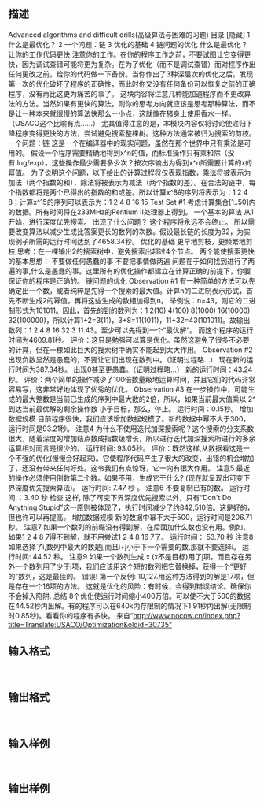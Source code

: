 ## 描述

Advanced algorithms and difficult drills(高级算法与困难的习题) 目录 [隐藏] 1 什么是最优化？ 2 一个问题：链 3 优化的基础 4 链问题的优化 什么是最优化？ 让你的工作代码更快 注意你的工作。在你的程序工作之前，不要试图让它变得更快，因为调试查错可能将更为复杂。在为了优化（而不是调试查错）而对程序作出任何更改之前，给你的代码做一下备份。当你作出了3种深层次的优化之后，发现第一次的优化破坏了程序的正确性，而此时你又没有任何备份可以恢复之前的正确程序，没有再比这更为痛苦的事了。 这块内容将注意几种能加速程序而不更改算法的方法。当然如果有更快的算法，则你的思考方向就应该是思考那种算法，而不是让一种本来就很慢的算法快那么一小点，这就像在猪身上使用香水一样。（USACO这个比喻有点......） 尤其值得注意的是，本模块内容仅将讨论使递归下降程序变得更快的方法，尝试避免搜索整棵树。这种方法通常被归为搜索的剪枝。 一个问题：链 这是一个在编译器中的现实问题，虽然在那个世界中只有乘法是可用的。 假设一个程序需要精确地得到x^n的值，而标准操作只有乘和除（没有 log/exp）。这些操作最少需要多少次？按次序输出为得到x^n所需要计算的x的幂值。 为了说明这个问题，以下给出的计算过程将仅表现指数，乘法将被表示为加法（两个指数的和），除法将被表示为减法（两个指数的差）。在合法的链中，每个指数都将是两个已得出的指数的和或差。所以计算x^8的序列将表示为：1 2 4 8；计算x^15的序列可以表示为：1 2 4 8 16 15 Test Set #1 考虑计算集合[1..50]内的数据。所有时间将在233MHz的Pentium II处理器上得到。 一个基本的算法 从1开始，进行深度优先搜索。 出现了什么问题？ 这个程序将永远不会终止。 所以需要改变算法以减少生成比答案更长的数列的次数。假设最长链的长度为32，为实现例子所需的运行时间达到了4658.34秒。 优化的基础 更早地剪枝，更频繁地剪枝 思考：在一棵输出2的搜索树中，避免搜索出超过4个节点。 两个能使搜索更快的基本思想： 不要做任何愚蠢的事 不要把事情做两遍 问题在于如何找到进行了两遍的事,什么是愚蠢的事。这里所有的优化操作都建立在计算正确的前提下，你要保证你的程序是正确的。 链问题的优化 Observation #1 有一种简单的方法可以先确定出一个数，或者纯粹是先得一个搜索的最大值。计算n的二进制表示形式，首先不断生成2的幂值，再将这些生成的数相加得到n。 举例说：n=43，则它的二进制形式为101011。因此，首先的到的数列为：1 2(10) 4(100) 8(1000) 16(10000) 32(100000)，所以计算1+2=3(11)，3+8=11(1011)，11+32=43(101011)。故输出数列：1 2 4 8 16 32 3 11 43。至少可以先得到一个“最优解”。 而这个程序的运行时间为4609.81秒。 评价：这只是勉强可以算是优化。虽然这避免了很多不必要的计算，但在一棵如此巨大的搜索树中确实不能起到太大作用。 Observation #2 出现负数显然是愚蠢的，不要让它们出现在数列中。（证明过程略...） 现在新的运行时间为387.34秒。 出现0甚至更愚蠢。（证明过程略...） 新的运行时间：43.24秒。 评价：两个简单的操作减少了100倍数量级地运算时间，并且它们的代码非常容易写，这非常好地体现了优秀的优化。 Observation #3 在一步操作中，可能生成的最大整数是当前已生成的序列中最大数的2倍，所以，如果当前最大值乘以 2^到达当前最优解的剩余操作数 小于目标，那么，停止。 运行时间：0.15秒。 增加数据规模 目前程序很快，我们应该增加数据规模了。新的数据中幂不大于300，运行时间是93.21秒。 注意4 为什么不使用迭代加深搜索呢？这个搜索的分支系数很大，随着深度的增加结点数成指数级增长，所以进行迭代加深搜索所进行的多余运算相对而言是很少的。 运行时间: 93.05秒。 评价：既然这样,从数据看这是一个不强的优化(慢慢会好起来)。它使程序代码产生了很大的改变，出错的机会增加了，还没有带来任何好处。这令我们有点惊讶，它一向有很大作用。 注意5 最近的操作必须使用倒数第二个数。如果不用，生成它干什么? (现在就呈现出可变下界深度优先搜索算法)。 运行时间: 7.47 秒 。 注意6 不要复制已有的数。 运行时间:：3.40 秒 检查 这样, 除了可变下界深度优先搜索以外，只有“Don't Do Anything Stupid”这一原则被体现了，执行时间减少了约842,510倍。这是好的，但也许可以再提高。 增加数据规模 新的数据中幂不大于500，运行时间是206.71秒。 注意7 如果一个数列的前缀没有得到解，在后面加什么数也没有用。例如，如果1 2 4 8 7得不到解，就不用尝试1 2 4 8 16 7了。 运行时间： 53.70 秒 注意8 如果选择了i,数列中最大的数是j,而且i+j小于下一个需要的数,那就不要选择i。 运行时间: 44.52 秒。 注意9 如果一个数列生成 x (x不是目标)用了j项，而且存在另外一个数列用了少于j项，我们应该用这个短的数列把它替换掉，获得一个“更好的”数列，这是最佳的。 错误! 第一个反例: 10,127.用这种方法得到的解是17项，但是存在一个16项的方法。 这就是优化的风险：有时候，会得到错误结论。确保你不会掉入陷阱. 总结 8个优化使运行时间缩小400万倍。可以使不大于500的数据在44.52秒内出解。有的程序可以在640k内存限制的情况下1.91秒内出解(无限制时0.85秒)。看看你的程序有多快。 来自“http://www.nocow.cn/index.php?title=Translate:USACO/Optimization&oldid=30735” 

## 输入格式

 

## 输出格式

 

## 输入样例

```plaintext
 
```

## 输出样例

```plaintext
 
```



 



 

